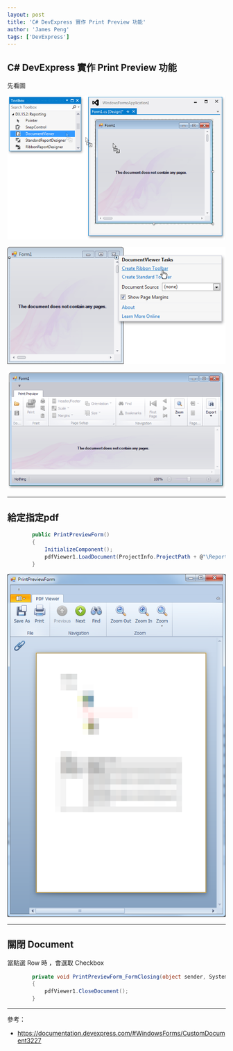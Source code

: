 ```yaml
---
layout: post
title: 'C# DevExpress 實作 Print Preview 功能'
author: 'James Peng'
tags: ['DevExpress']
---
```


##  C# DevExpress 實作 Print Preview 功能  ##

先看圖

![](..\images\2016-05-07-CSharp_PrintPreview\Nyfft6u.png)


![](..\images\2016-05-07-CSharp_PrintPreview\00oL7Y4.png)

![](..\images\2016-05-07-CSharp_PrintPreview\EBHtt6C.png)


----------


## 給定指定pdf ##


~~~csharp
        public PrintPreviewForm()
        {
            InitializeComponent();             
            pdfViewer1.LoadDocument(ProjectInfo.ProjectPath + @"\Report.pdf");
        }
~~~


![](..\images\2016-05-07-CSharp_PrintPreview\fklimJl.png)

----------

## 關閉 Document ##

當點選 Row 時 ，會選取 Checkbox

~~~csharp
        private void PrintPreviewForm_FormClosing(object sender, System.Windows.Forms.FormClosingEventArgs e)
        {
            pdfViewer1.CloseDocument();
        }
~~~



----------

參考：

- https://documentation.devexpress.com/#WindowsForms/CustomDocument3227
